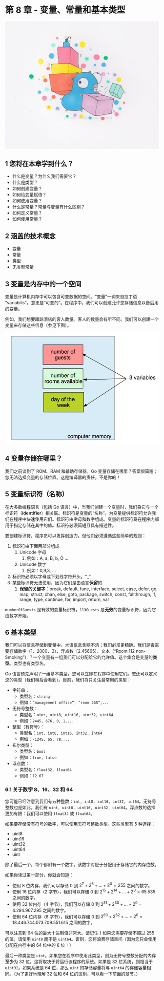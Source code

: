 # 第 8 章 - 变量、常量和基本类型

![](./images/variables-consts.1cf1af40.jpg)

## 1 您将在本章学到什么？

* 什么是变量？为什么我们需要它？
* 什么是类型？
* 如何创建变量？
* 如何给变量赋值？
* 如何使用变量？
* 什么是常量？常量与变量有什么区别？
* 如何定义常量？
* 如何使用常量？

## 2 涵盖的技术概念

* 变量
* 常量
* 类型
* 无类型常量

## 3 变量是内存中的一个空间

变量是计算机内存中可以包含可变数据的空间。“变量”一词来自拉丁语 “variabilis”，意思是“可变的”。在程序中，我们可以创建允许您存储信息以备后用的变量。

例如，我们想要跟踪酒店的客人数量。客人的数量会有所不同。我们可以创建一个变量来存储这些信息（参见下图）。

![](./images/what_is_a_variable.87f49327.png)

## 4 变量存储在哪里？

我们之前谈到了 ROM、RAM 和辅助存储器。Go 变量存储在哪里？答案很简短；您无法选择变量的存储位置。这是编译器的责任，不是你的！

## 5 变量标识符（名称）

在大多数编程语言（包括 Go 语言）中，当我们创建一个变量时，我们将它与一个标识符（**identifier**）相关联。标识符是变量的“名称”。为变量提供标识符允许我们在程序中快速使用它们。标识符由字母和数字组成。变量的标识符将在程序内部用于指定存储在其中的值。标识符必须简短且具有描述性。

要创建标识符，程序员可以发挥创造力。但他们必须遵循这些简单的规则：

1. 标识符由下面两部分组成
   1. Unicode 字母
      1. 例如：A, a, B, b, Ô ...
   2. Unicode 数字
      1. 例如：0,9,3, ...
2. 标识符必须以字母或下划线字符开头。“_”
3. 某些标识符无法使用，因为它们是由语言**保留**的
   1. **保留的关键字**：break, default, func, interface, select, case, defer, go, map, struct, chan, else, goto, package, switch, const, fallthrough, if, range, type, continue, for, import, return, var

`numberOfGuests` 是有效的变量标识符，`113Guests` 是**无效**的变量标识符，因为它由数字开始。

## 6 基本类型

我们可以将信息存储到变量中。术语信息含糊不清；我们必须更精确。我们是否需要存储数字（1、2000、3）、浮点数（2.45665）、文本（“Room 112 non-Smoking”）？一个变量有一组我们可以分配给它的允许值。这个集合是变量的**类型**。类型也有类型名。

Go 语言预先声明了一组基本类型，您可以立即在程序中使用它们。您还可以定义您的类型（我们稍后会看到）。目前，我们将只关注最常用的类型：

* 字符串：
  * 类型名：`string`
  * 例如：`“management office”, “room 265”,...`
* 无符号整数：
  * 类型名：`uint, uint8, uint16, uint32, uint64`
  * 例如：`2445, 676, 0, 1,...`
* 整型（有符号）：
  * 类型名：`int, int8, int16, int32, int64`
  * 例如：`-1245, 65, 78,...`
* 布尔类型：
  * 类型名：`bool`
  * 例如：`true, false`
* 浮点数：
  * 类型名：`float32, float64`
  * 例如：`12.67`

### 6.1 关于数字 8、16、32 和 64

您可能已经注意到我们有五种整数：`int, int8, int16, int32, int64`。无符号整数也是如此。我们有 `uint, uint8, uint16, uint32, uint64`。浮点数的选择更加有限：我们可以使用 `float32` 或 `float64`。

如果要存储没有符号的数字，可以使用无符号整数类型。这些类型有 5 种选择：

* uint8
* uint16
* uint32
* uint64
* uint

除了最后一个，每个都附有一个数字。该数字对应于分配用于存储它的内存位数。

如果你读过第一部分，你就会知道：

* 使用 8 位内存，我们可以存储 $0$ 到 $2^7 + 2^6 + ... + 2^0 = 255$ 之间的数字。
* 使用 16 位内存（2 字节），我们可以存储 $0$ 到 $2^15 + 2^14 + ... + 2^0 = 65.535$ 之间的数字。
* 使用 32 位内存（4 字节），我们可以存储 $0$ 到 $2^31 + 2^30 + ... + 2^0 = 4.294.967.295$ 之间的数字。
* 使用 64 位内存（8 字节），我们可以存储 $0$ 到 $2^63 + 2^62 + ... + 2^0 = 18.446.744.073.709.551.615$ 之间的数字。

可以注意到 64 位的最大十进制值非常大。请记住！如果您需要存储不超过 255 的值，请使用 `uint8` 而不是 `uint64`。否则，您将浪费存储空间（因为您只会使用分配在内存中的 64 位中的 8 位！）

最后一种类型是 `uint`。如果您在程序中使用此类型，则为无符号整数分配的内存**至少**为 32 位。这将取决于将运行该程序的系统。如果是 32 位系统，则相当于 `uint32`。如果系统是 64 位，那么 `uint` 的存储容量将与 `uint64` 的存储容量相同。（为了更好地理解 32 位和 64 位的区别，可以看一下前面的章节。）
